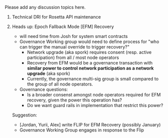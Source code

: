 Please add any discussion topics here.

1. Technical DRI for Rosetta API maintenance

2. Heads up: Epoch Fallback Mode [EFM] Recovery
   - will need time from Josh for system smart contracts
   - Governance Working group would need to define process for "who can trigger the manual override to trigger recovery?"
     - Network upgrade (aka spork) requires consent (resp. active participation) from all / most node operators 
     - Recovery from EFM would be a governance transaction
       with **similar power to control network participation as a network upgrade** (aka spork)
     - Currently, the governance multi-sig group is small compared to the group of all node operators.
   - Governance questions:
     - Is a broader consenst amongst node operators required for EFM recovery, given the power this operation has?
     - Do we want guard rails in implementation that restrict this power? 

   Suggestion:
    - [Jordan, Yurii, Alex] write FLIP for EFM Recovery (possibly January)
    - Governance Working Group engages in response to the Flip

